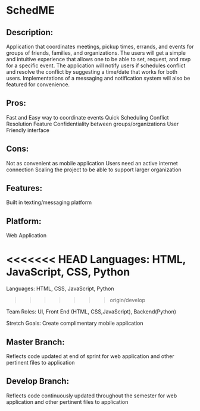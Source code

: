 # SchedME 
 
## Description:  
Application that coordinates meetings, pickup times, errands, and events for groups of friends, families, and organizations. The users will get a simple and intuitive experience that allows one to be able to set, request, and rsvp for a specific event. The application will notify users if schedules conflict and resolve the conflict by suggesting a time/date that works for both users. Implementations of a messaging and notification system will also be featured for convenience.  
 
## Pros: 
Fast and Easy way to coordinate events 
Quick Scheduling Conflict Resolution Feature 
Confidentiality between groups/organizations 
User Friendly interface 
 
## Cons: 
Not as convenient as mobile application 
Users need an active internet connection 
Scaling the project to be able to support larger organization 
 
## Features: 
Built in texting/messaging platform 
 
## Platform: 
Web Application  
 
<<<<<<< HEAD
Languages: HTML, JavaScript, CSS, Python 
=======
Languages: HTML, CSS, JavaScript, Python 
>>>>>>> origin/develop
 
Team Roles: UI, Front End (HTML, CSS,JavaScript), Backend(Python) 
 
Stretch Goals: 
Create complimentary mobile application 

## Master Branch:
Reflects code updated at end of sprint for web application and other pertinent files to application

## Develop Branch:
Reflects code continuously updated throughout the semester for web application and other pertinent files to application
